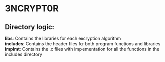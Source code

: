 # 3NCRYPT0R
## Directory logic:

**libs**: Contains the libraries for each encryption algorithm<br />
**includes**: Contains the header files for both program functions and libraries<br />
**implmt**: Contains the .c files with implementation for all the functions in the includes directory<br />
